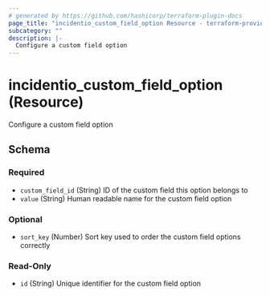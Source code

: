 ```yaml
---
# generated by https://github.com/hashicorp/terraform-plugin-docs
page_title: "incidentio_custom_field_option Resource - terraform-provider-incidentio"
subcategory: ""
description: |-
  Configure a custom field option
---
```


# incidentio_custom_field_option (Resource)

Configure a custom field option



<!-- schema generated by tfplugindocs -->
## Schema

### Required

- `custom_field_id` (String) ID of the custom field this option belongs to
- `value` (String) Human readable name for the custom field option

### Optional

- `sort_key` (Number) Sort key used to order the custom field options correctly

### Read-Only

- `id` (String) Unique identifier for the custom field option



